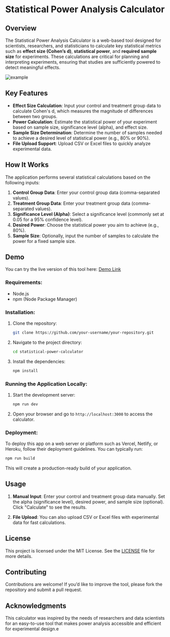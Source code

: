 
# **Statistical Power Analysis Calculator**

## **Overview**

The Statistical Power Analysis Calculator is a web-based tool designed for scientists, researchers, and statisticians to calculate key statistical metrics such as **effect size (Cohen’s d)**, **statistical power**, and **required sample size** for experiments. These calculations are critical for planning and interpreting experiments, ensuring that studies are sufficiently powered to detect meaningful effects.

![example](./assets/example.png)

## **Key Features**

- **Effect Size Calculation**: Input your control and treatment group data to calculate Cohen's d, which measures the magnitude of differences between two groups.
- **Power Calculation**: Estimate the statistical power of your experiment based on sample size, significance level (alpha), and effect size.
- **Sample Size Determination**: Determine the number of samples needed to achieve a desired level of statistical power (e.g., 80% or 90%).
- **File Upload Support**: Upload CSV or Excel files to quickly analyze experimental data.

## **How It Works**

The application performs several statistical calculations based on the following inputs:

1. **Control Group Data**: Enter your control group data (comma-separated values).
2. **Treatment Group Data**: Enter your treatment group data (comma-separated values).
3. **Significance Level (Alpha)**: Select a significance level (commonly set at 0.05 for a 95% confidence level).
4. **Desired Power**: Choose the statistical power you aim to achieve (e.g., 80%).
5. **Sample Size**: Optionally, input the number of samples to calculate the power for a fixed sample size.
## **Demo**

You can try the live version of this tool here: [Demo Link](https://chrysidoidea.github.io/Statistical-Power-Analysis-Calculator/)
### **Requirements:**
- Node.js
- npm (Node Package Manager)

### **Installation:**

1. Clone the repository:
   ```bash
   git clone https://github.com/your-username/your-repository.git
   ```
2. Navigate to the project directory:
   ```bash
   cd statistical-power-calculator
   ```
3. Install the dependencies:
   ```bash
   npm install
   ```

### **Running the Application Locally:**

1. Start the development server:
   ```bash
   npm run dev
   ```
2. Open your browser and go to `http://localhost:3000` to access the calculator.

### **Deployment:**

To deploy this app on a web server or platform such as Vercel, Netlify, or Heroku, follow their deployment guidelines. You can typically run:

```bash
npm run build
```

This will create a production-ready build of your application.

## **Usage**

1. **Manual Input**: Enter your control and treatment group data manually. Set the alpha (significance level), desired power, and sample size (optional). Click "Calculate" to see the results.
   
2. **File Upload**: You can also upload CSV or Excel files with experimental data for fast calculations.

## **License**

This project is licensed under the MIT License. See the [LICENSE](LICENSE) file for more details.

## **Contributing**

Contributions are welcome! If you’d like to improve the tool, please fork the repository and submit a pull request.

## **Acknowledgments**

This calculator was inspired by the needs of researchers and data scientists for an easy-to-use tool that makes power analysis accessible and efficient for experimental design.e